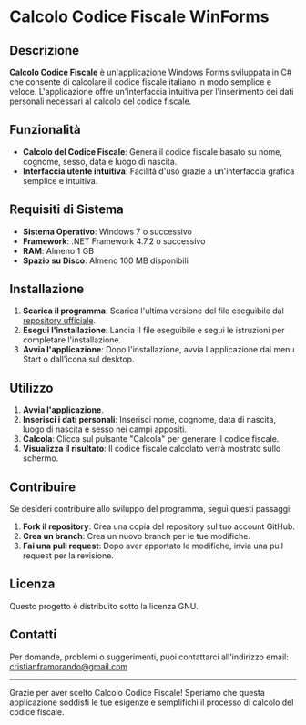 # Calcolo Codice Fiscale WinForms

## Descrizione

**Calcolo Codice Fiscale** è un'applicazione Windows Forms sviluppata in C# che consente di calcolare il codice fiscale italiano in modo semplice e veloce. L'applicazione offre un'interfaccia intuitiva per l'inserimento dei dati personali necessari al calcolo del codice fiscale.

## Funzionalità

- **Calcolo del Codice Fiscale**: Genera il codice fiscale basato su nome, cognome, sesso, data e luogo di nascita.
- **Interfaccia utente intuitiva**: Facilità d'uso grazie a un'interfaccia grafica semplice e intuitiva.

## Requisiti di Sistema

- **Sistema Operativo**: Windows 7 o successivo
- **Framework**: .NET Framework 4.7.2 o successivo
- **RAM**: Almeno 1 GB
- **Spazio su Disco**: Almeno 100 MB disponibili

## Installazione

1. **Scarica il programma**: Scarica l'ultima versione del file eseguibile dal [repository ufficiale](URL_DEL_REPOSITORY).
2. **Esegui l'installazione**: Lancia il file eseguibile e segui le istruzioni per completare l'installazione.
3. **Avvia l'applicazione**: Dopo l'installazione, avvia l'applicazione dal menu Start o dall'icona sul desktop.

## Utilizzo

1. **Avvia l'applicazione**.
2. **Inserisci i dati personali**: Inserisci nome, cognome, data di nascita, luogo di nascita e sesso nei campi appositi.
3. **Calcola**: Clicca sul pulsante "Calcola" per generare il codice fiscale.
4. **Visualizza il risultato**: Il codice fiscale calcolato verrà mostrato sullo schermo.

## Contribuire

Se desideri contribuire allo sviluppo del programma, segui questi passaggi:

1. **Fork il repository**: Crea una copia del repository sul tuo account GitHub.
2. **Crea un branch**: Crea un nuovo branch per le tue modifiche.
3. **Fai una pull request**: Dopo aver apportato le modifiche, invia una pull request per la revisione.

## Licenza

Questo progetto è distribuito sotto la licenza GNU.

## Contatti

Per domande, problemi o suggerimenti, puoi contattarci all'indirizzo email: cristianframorando@gmail.com

---

Grazie per aver scelto Calcolo Codice Fiscale! Speriamo che questa applicazione soddisfi le tue esigenze e semplifichi il processo di calcolo del codice fiscale.
